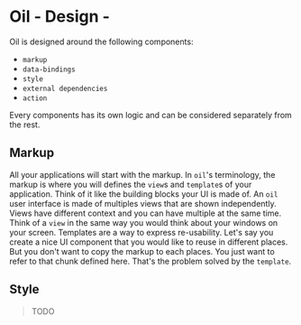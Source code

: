 
# Oil - Design -

Oil is designed around the following components:

* `markup`
* `data-bindings`
* `style`
* `external dependencies`
* `action`

Every components has its own logic and can be considered separately from the rest.

## Markup

All your applications will start with the markup. In `oil`'s terminology, the markup is where
you will defines the `view`s and `template`s of your application. Think of it like the building blocks
your UI is made of. An `oil` user interface is made of multiples views that are shown independently.
Views have different context and you can have multiple at the same time.
Think of a `view` in the same way you would think about your windows on your screen.
Templates are a way to express re-usability. Let's say you create a nice UI component that you
would like to reuse in different places. But you don't want to copy the markup to each places.
You just want to refer to that chunk defined here. That's the problem solved by the `template`.

## Style

> TODO

